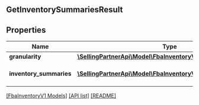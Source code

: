 ## GetInventorySummariesResult

## Properties

Name | Type | Description | Notes
------------ | ------------- | ------------- | -------------
**granularity** | [**\SellingPartnerApi\Model\FbaInventoryV1\Granularity**](Granularity.md) |  |
**inventory_summaries** | [**\SellingPartnerApi\Model\FbaInventoryV1\InventorySummary[]**](InventorySummary.md) | A list of inventory summaries. |

[[FbaInventoryV1 Models]](../) [[API list]](../../Api) [[README]](../../../README.md)
